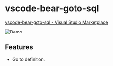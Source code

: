 # vscode-bear-goto-sql
[vscode-bear-goto-sql - Visual Studio Marketplace](https://marketplace.visualstudio.com/items?itemName=YukiAdachi.vscode-bear-goto-sql)

![Demo](https://user-images.githubusercontent.com/177159/131163861-a21d7dac-ca71-4219-9cc7-eca381c16395.gif)

## Features
- Go to definition.
